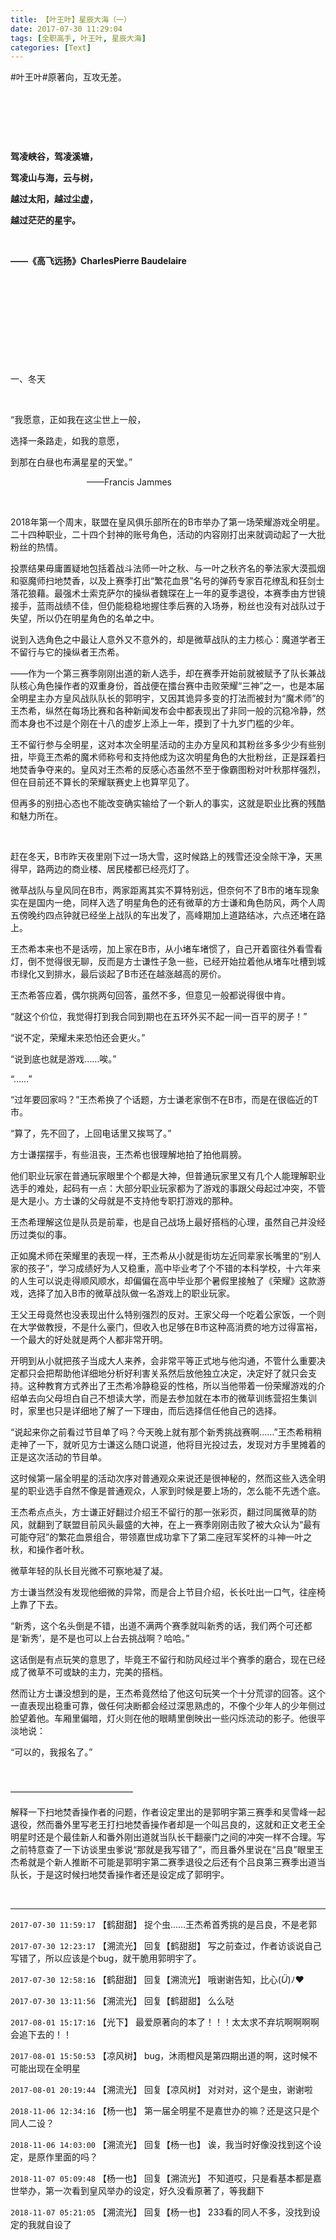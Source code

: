 ```yaml
---
title: 【叶王叶】星辰大海（一）
date: 2017-07-30 11:29:04
tags: [全职高手, 叶王叶, 星辰大海]
categories: [Text]
---
```


<p dir="ltr"  >#叶王叶#原著向，互攻无差。</p> 
<p dir="ltr"  >&nbsp;</p> 
<p dir="ltr"  >&nbsp;</p> 
<p dir="ltr"  >&nbsp;</p> 
<p dir="ltr"  ><b>驾凌峡谷，驾凌溪塘，</b></p> 
<p dir="ltr"  ><b>驾凌山与海，云与树，</b></p> 
<p dir="ltr"  ><b>越过太阳，越过尘虚，</b></p> 
<p dir="ltr"  ><b>越过茫茫的星宇。</b></p> 
<p dir="ltr"  ><b>&nbsp;</b></p> 
<p dir="ltr"  ><b>——《高飞远扬》CharlesPierre Baudelaire</b></p> 
<p dir="ltr"  >&nbsp;</p> 
<p dir="ltr"  >&nbsp;</p> 
<p dir="ltr"  >&nbsp;</p> 
<p dir="ltr"  >&nbsp;</p> 
<p dir="ltr"  >&nbsp;</p> 
<p dir="ltr"  >一、冬天</p> 
<p dir="ltr"  >&nbsp;</p> 
<p dir="ltr"  >“我愿意，正如我在这尘世上一般，</p> 
<p dir="ltr"  >选择一条路走，如我的意愿，</p> 
<p dir="ltr"  >到那在白昼也布满星星的天堂。”</p> 
<p dir="ltr"  >&nbsp;&nbsp;&nbsp;&nbsp;&nbsp;&nbsp;&nbsp;&nbsp;&nbsp;&nbsp;&nbsp;&nbsp;&nbsp;&nbsp;&nbsp;&nbsp;&nbsp;&nbsp;&nbsp;&nbsp;&nbsp;&nbsp;&nbsp;&nbsp;&nbsp;&nbsp;&nbsp;&nbsp;&nbsp;&nbsp;&nbsp;——Francis Jammes</p> 
<p dir="ltr"  >&nbsp;</p> 
<p dir="ltr"  >2018年第一个周末，联盟在皇风俱乐部所在的B市举办了第一场荣耀游戏全明星。二十四种职业，二十四个封神的账号角色，活动的内容刚打出来就调动起了一大批粉丝的热情。</p> 
<p dir="ltr"  >投票结果毋庸置疑地包括着战斗法师一叶之秋、与一叶之秋齐名的拳法家大漠孤烟和驱魔师扫地焚香，以及上赛季打出“繁花血景”名号的弹药专家百花缭乱和狂剑士落花狼藉。最强术士索克萨尔的操纵者魏琛在上一年的夏季退役，本赛季由方世镜接手，蓝雨战绩不佳，但仍能稳稳地握住季后赛的入场券，粉丝也没有对战队过于失望，所以仍在明星角色的名单之中。</p> 
<p dir="ltr"  >说到入选角色之中最让人意外又不意外的，却是微草战队的主力核心：魔道学者王不留行与它的操纵者王杰希。</p> 
<p dir="ltr"  >——作为一个第三赛季刚刚出道的新人选手，却在赛季开始前就被赋予了队长兼战队核心角色操作者的双重身份，首战便在擂台赛中击败荣耀“三神”之一，也是本届全明星主办方皇风战队队长的郭明宇，又因其诡异多变的打法而被封为“魔术师”的王杰希，纵然在每场比赛和各种新闻发布会中都表现出了非同一般的沉稳冷静，然而本身也不过是个刚在十八的虚岁上添上一年，摸到了十九岁门槛的少年。</p> 
<p dir="ltr"  >王不留行参与全明星，这对本次全明星活动的主办方皇风和其粉丝多多少少有些别扭，毕竟王杰希的魔术师称号和支持他成为这次明星角色的大批粉丝，正是踩着扫地焚香争夺来的。皇风对王杰希的反感心态虽然不至于像霸图粉对叶秋那样强烈，但在目前还不算长的荣耀联赛史上也算罕见了。</p> 
<p dir="ltr"  >但再多的别扭心态也不能改变确实输给了一个新人的事实，这就是职业比赛的残酷和魅力所在。</p> 
<p dir="ltr"  >&nbsp;</p> 
<p dir="ltr"  >赶在冬天，B市昨天夜里刚下过一场大雪，这时候路上的残雪还没全除干净，天黑得早，路两边的商业楼、居民楼都已经亮灯了。</p> 
<p dir="ltr"  >微草战队与皇风同在B市，两家距离其实不算特别远，但奈何不了B市的堵车现象实在是国内一绝，同样入选了明星角色的还有微草的方士谦和角色防风，两个人周五傍晚约四点钟就已经坐上战队的车出发了，高峰期加上道路结冰，六点还堵在路上。</p> 
<p dir="ltr"  >王杰希本来也不是话唠，加上家在B市，从小堵车堵惯了，自己开着窗往外看雪看灯，倒不觉得很无聊，反而是方士谦性子急一些，已经开始拉着他从堵车吐槽到城市绿化又到排水，最后谈起了B市还在越涨越高的房价。</p> 
<p dir="ltr"  >王杰希答应着，偶尔挑两句回答，虽然不多，但意见一般都说得很中肯。</p> 
<p dir="ltr"  >“就这个价位，我觉得打到我合同到期也在五环外买不起一间一百平的房子！”</p> 
<p dir="ltr"  >“说不定，荣耀未来恐怕还会更火。”</p> 
<p dir="ltr"  >“说到底也就是游戏……唉。”</p> 
<p dir="ltr"  >“……”</p> 
<p dir="ltr"  >“过年要回家吗？”王杰希换了个话题，方士谦老家倒不在B市，而是在很临近的T市。</p> 
<p dir="ltr"  >“算了，先不回了，上回电话里又挨骂了。”</p> 
<p dir="ltr"  >方士谦摆摆手，有些沮丧，王杰希也很理解地拍了拍他肩膀。</p> 
<p dir="ltr"  >他们职业玩家在普通玩家眼里个个都是大神，但普通玩家里又有几个人能理解职业选手的难处，起码有一点：大部分职业玩家都为了游戏的事跟父母起过冲突，不管是大是小。方士谦的父母就是不支持他专职打游戏的那种。</p> 
<p dir="ltr"  >王杰希理解这位是队员是前辈，也是自己战场上最好搭档的心理，虽然自己并没经历过类似的事。</p> 
<p dir="ltr"  >正如魔术师在荣耀里的表现一样，王杰希从小就是街坊左近同辈家长嘴里的“别人家的孩子”，学习成绩好为人又稳重，高中毕业考了个不错的本科学校，十六年来的人生可以说走得顺风顺水，却偏偏在高中毕业那个暑假里接触了《荣耀》这款游戏，选择了加入B市的微草战队做一名游戏上的职业玩家。</p> 
<p dir="ltr"  >王父王母竟然也没表现出什么特别强烈的反对。王家父母一个吃着公家饭，一个则在大学做教授，不是什么豪门，但收入也足够在B市这种高消费的地方过得富裕，一个最大的好处就是两个人都非常开明。</p> 
<p dir="ltr"  >开明到从小就把孩子当成大人来养，会非常平等正式地与他沟通，不管什么重要决定都只会把帮助他详细地分析好利害关系然后放他独立决定，决定好了就只会支持。这种教育方式养出了王杰希冷静稳妥的性格，所以当他带着一份荣耀游戏的介绍单去向父母坦白自己不想读大学，而是去参加就在本市的微草训练营招生集训时，家里也只是详细地了解了一下理由，而后选择信任他自己的选择。</p> 
<p dir="ltr"  >“说起来你之前看过节目单了吗？今天晚上就有那个新秀挑战赛啊……”王杰希稍稍走神了一下，就听见方士谦这么随口说道，他将目光投过去，发现对方手里摊着的正是这次活动的节目单。</p> 
<p dir="ltr"  >这时候第一届全明星的活动次序对普通观众来说还是很神秘的，然而这些入选全明星的职业选手自然不像是普通观众，人家到时候是要上场的，怎么能不先透个底。</p> 
<p dir="ltr"  >王杰希点点头，方士谦正好翻过介绍王不留行的那一张彩页，翻过同属微草的防风，就翻到了联盟目前风头最盛的大神，在上一赛季刚刚击败了被大众认为“最有可能夺冠”的繁花血景组合，带领嘉世成功拿下了第二座冠军奖杯的斗神一叶之秋，和操作者叶秋。</p> 
<p dir="ltr"  >微草年轻的队长目光微不可察地凝了凝。</p> 
<p dir="ltr"  >方士谦当然没有发现他细微的异常，而是合上节目介绍，长长吐出一口气，往座椅上靠了下去。</p> 
<p dir="ltr"  >“新秀，这个名头倒是不错，出道不满两个赛季就叫新秀的话，我们两个可还都是‘新秀’，是不是也可以上台去挑战啊？哈哈。”</p> 
<p dir="ltr"  >这话倒是有点玩笑的意思了，毕竟王不留行和防风经过半个赛季的磨合，现在已经成了微草不可或缺的主力，完美的搭档。</p> 
<p dir="ltr"  >然而让方士谦没想到的是，王杰希竟然给了他这句玩笑一个十分荒谬的回答。这个一直表现出稳重可靠，做任何决断都会经过深思熟虑的，不像个少年人的少年侧过脸望着他。车厢里偏暗，灯火则在他的眼睛里倒映出一些闪烁流动的影子。他很平淡地说：</p> 
<p dir="ltr"  >“可以的，我报名了。”</p> 
<p dir="ltr"  >&nbsp;</p> 
<p dir="ltr"  >——————————————</p> 
<p dir="ltr"  >解释一下扫地焚香操作者的问题，作者设定里出的是郭明宇第三赛季和吴雪峰一起退役，然而番外里写老王打扫地焚香操作者却是一个叫吕良的，这就和正文老王全明星时还是个最佳新人和番外刚出道就当队长干翻豪门之间的冲突一样不合理。写之前特意查了一下访谈里虫爹说“那就是我写错了”，而且番外里说在“吕良”眼里王杰希就是个新人推断不可能是郭明宇第二赛季退役之后还有个吕良第三赛季出道当队长，于是这时候扫地焚香操作者还是设定成了郭明宇。</p> 
<p dir="ltr"  >&nbsp;</p>

<!-- more -->

---

`2017-07-30 11:59:17` 【鹤甜甜】 捉个虫……王杰希首秀挑的是吕良，不是老郭

`2017-07-30 12:23:17` 【溯流光】 回复【鹤甜甜】 写之前查过，作者访谈说自己写错了，所以应该是个bug，就干脆用郭明宇了。

`2017-07-30 12:58:16` 【鹤甜甜】 回复【溯流光】 哦谢谢告知，比心(*Ü*)ﾉ❤

`2017-07-30 13:11:56` 【溯流光】 回复【鹤甜甜】 么么哒

`2017-08-01 15:17:16` 【光下】 最爱原著向的本了！！！太太求不弃坑啊啊啊啊会追下去的！！

`2017-08-01 15:50:53` 【凉风树】 bug，沐雨橙风是第四期出道的啊，这时候不可能出现在全明星

`2017-08-01 20:19:44` 【溯流光】 回复【凉风树】 对对对，这个是虫，谢谢啦

`2018-11-06 12:34:16` 【杨一也】 第一届全明星不是嘉世办的嘛？还是这只是个同人二设？

`2018-11-06 14:03:00` 【溯流光】 回复【杨一也】 诶，我当时好像没找到这个设定，是原作里面的吗？

`2018-11-07 05:09:48` 【杨一也】 回复【溯流光】 不知道哎，只是看基本都是嘉世举办，第一次看到皇风举办的设定，好久没看原著了，等我翻下

`2018-11-07 05:21:05` 【溯流光】 回复【杨一也】 233看的同人不多，没找到设定的我就自设了
